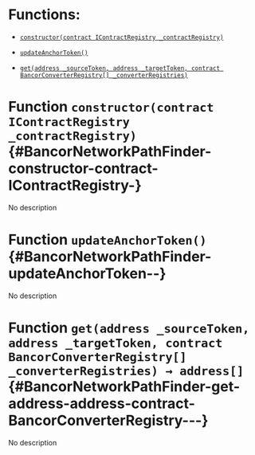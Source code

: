 # Functions:

- [`constructor(contract IContractRegistry _contractRegistry)`](#BancorNetworkPathFinder-constructor-contract-IContractRegistry-)

- [`updateAnchorToken()`](#BancorNetworkPathFinder-updateAnchorToken--)

- [`get(address _sourceToken, address _targetToken, contract BancorConverterRegistry[] _converterRegistries)`](#BancorNetworkPathFinder-get-address-address-contract-BancorConverterRegistry---)

# Function `constructor(contract IContractRegistry _contractRegistry)` {#BancorNetworkPathFinder-constructor-contract-IContractRegistry-}

No description

# Function `updateAnchorToken()` {#BancorNetworkPathFinder-updateAnchorToken--}

No description

# Function `get(address _sourceToken, address _targetToken, contract BancorConverterRegistry[] _converterRegistries) → address[]` {#BancorNetworkPathFinder-get-address-address-contract-BancorConverterRegistry---}

No description
